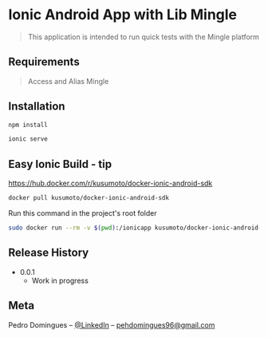 # Ionic Android App with Lib Mingle
>  This application is intended to run quick tests with the Mingle platform

## Requirements
>  Access and Alias Mingle

## Installation
```sh
npm install
```

```sh
ionic serve
```

## Easy Ionic Build - tip
https://hub.docker.com/r/kusumoto/docker-ionic-android-sdk
```sh
docker pull kusumoto/docker-ionic-android-sdk
```

Run this command in the project's root folder
```sh
sudo docker run --rm -v $(pwd):/ionicapp kusumoto/docker-ionic-android-sdk ionic cordova build android --prod
```



## Release History
* 0.0.1
    * Work in progress

## Meta

Pedro Domingues – [@LinkedIn](https://www.linkedin.com/in/pedrodomingues96/) – pehdomingues96@gmail.com
